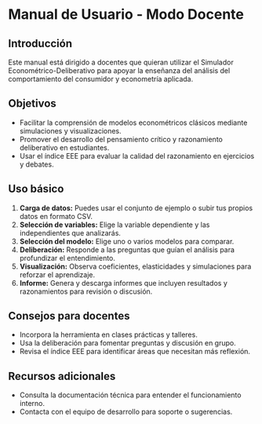 # Manual de Usuario - Modo Docente

## Introducción

Este manual está dirigido a docentes que quieran utilizar el Simulador Econométrico-Deliberativo para apoyar la enseñanza del análisis del comportamiento del consumidor y econometría aplicada.

## Objetivos

- Facilitar la comprensión de modelos econométricos clásicos mediante simulaciones y visualizaciones.  
- Promover el desarrollo del pensamiento crítico y razonamiento deliberativo en estudiantes.  
- Usar el índice EEE para evaluar la calidad del razonamiento en ejercicios y debates.

## Uso básico

1. **Carga de datos:** Puedes usar el conjunto de ejemplo o subir tus propios datos en formato CSV.  
2. **Selección de variables:** Elige la variable dependiente y las independientes que analizarás.  
3. **Selección del modelo:** Elige uno o varios modelos para comparar.  
4. **Deliberación:** Responde a las preguntas que guían el análisis para profundizar el entendimiento.  
5. **Visualización:** Observa coeficientes, elasticidades y simulaciones para reforzar el aprendizaje.  
6. **Informe:** Genera y descarga informes que incluyen resultados y razonamientos para revisión o discusión.

## Consejos para docentes

- Incorpora la herramienta en clases prácticas y talleres.  
- Usa la deliberación para fomentar preguntas y discusión en grupo.  
- Revisa el índice EEE para identificar áreas que necesitan más reflexión.

## Recursos adicionales

- Consulta la documentación técnica para entender el funcionamiento interno.  
- Contacta con el equipo de desarrollo para soporte o sugerencias.
